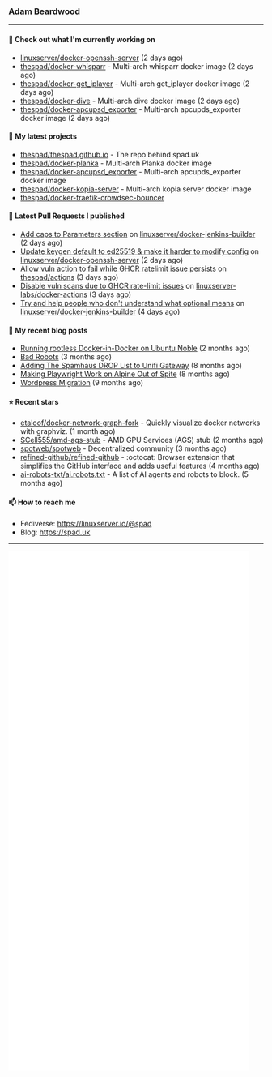 ### Adam Beardwood
---
#### 👷 Check out what I'm currently working on

- [linuxserver/docker-openssh-server](https://github.com/linuxserver/docker-openssh-server) (2 days ago)
- [thespad/docker-whisparr](https://github.com/thespad/docker-whisparr) - Multi-arch whisparr docker image (2 days ago)
- [thespad/docker-get_iplayer](https://github.com/thespad/docker-get_iplayer) - Multi-arch get_iplayer docker image (2 days ago)
- [thespad/docker-dive](https://github.com/thespad/docker-dive) - Multi-arch dive docker image (2 days ago)
- [thespad/docker-apcupsd_exporter](https://github.com/thespad/docker-apcupsd_exporter) - Multi-arch apcupds_exporter docker image (2 days ago)

#### 🌱 My latest projects

- [thespad/thespad.github.io](https://github.com/thespad/thespad.github.io) - The repo behind spad.uk
- [thespad/docker-planka](https://github.com/thespad/docker-planka) - Multi-arch Planka docker image
- [thespad/docker-apcupsd_exporter](https://github.com/thespad/docker-apcupsd_exporter) - Multi-arch apcupds_exporter docker image
- [thespad/docker-kopia-server](https://github.com/thespad/docker-kopia-server) - Multi-arch kopia server docker image 
- [thespad/docker-traefik-crowdsec-bouncer](https://github.com/thespad/docker-traefik-crowdsec-bouncer)

#### 🔨 Latest Pull Requests I published

- [Add caps to Parameters section](https://github.com/linuxserver/docker-jenkins-builder/pull/303) on [linuxserver/docker-jenkins-builder](https://github.com/linuxserver/docker-jenkins-builder) (2 days ago)
- [Update keygen default to ed25519 &amp; make it harder to modify config](https://github.com/linuxserver/docker-openssh-server/pull/94) on [linuxserver/docker-openssh-server](https://github.com/linuxserver/docker-openssh-server) (2 days ago)
- [Allow vuln action to fail while GHCR ratelimit issue persists](https://github.com/thespad/actions/pull/131) on [thespad/actions](https://github.com/thespad/actions) (3 days ago)
- [Disable vuln scans due to GHCR rate-limit issues](https://github.com/linuxserver-labs/docker-actions/pull/141) on [linuxserver-labs/docker-actions](https://github.com/linuxserver-labs/docker-actions) (3 days ago)
- [Try and help people who don&#39;t understand what optional means](https://github.com/linuxserver/docker-jenkins-builder/pull/302) on [linuxserver/docker-jenkins-builder](https://github.com/linuxserver/docker-jenkins-builder) (4 days ago)

#### 📜 My recent blog posts

- [Running rootless Docker-in-Docker on Ubuntu Noble](https://www.spad.uk/posts/rootless-dind-noble/) (2 months ago)
- [Bad Robots](https://www.spad.uk/posts/bad-robots/) (3 months ago)
- [Adding The Spamhaus DROP List to Unifi Gateway](https://www.spad.uk/posts/adding-spamhaus-drop-list-to-unifi-gateway/) (8 months ago)
- [Making Playwright Work on Alpine Out of Spite](https://www.spad.uk/posts/making-playwright-work-on-alpine-out-of-spite/) (8 months ago)
- [Wordpress Migration](https://www.spad.uk/posts/wordpress-migration/) (9 months ago)

#### ⭐ Recent stars

- [etaloof/docker-network-graph-fork](https://github.com/etaloof/docker-network-graph-fork) - Quickly visualize docker networks with graphviz. (1 month ago)
- [SCell555/amd-ags-stub](https://github.com/SCell555/amd-ags-stub) - AMD GPU Services (AGS) stub (2 months ago)
- [spotweb/spotweb](https://github.com/spotweb/spotweb) - Decentralized community (3 months ago)
- [refined-github/refined-github](https://github.com/refined-github/refined-github) - :octocat: Browser extension that simplifies the GitHub interface and adds useful features (4 months ago)
- [ai-robots-txt/ai.robots.txt](https://github.com/ai-robots-txt/ai.robots.txt) - A list of AI agents and robots to block. (5 months ago)

#### 📫 How to reach me
- Fediverse: https://linuxserver.io/@spad
- Blog: https://spad.uk
---
<img src="https://raw.githubusercontent.com/thespad/thespad/main/github-metrics.svg">
